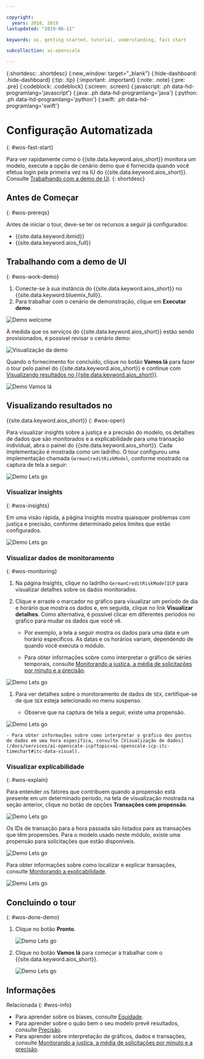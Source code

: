 ```yaml
---

copyright:
  years: 2018, 2019
lastupdated: "2019-06-11"

keywords: ai, getting started, tutorial, understanding, fast start

subcollection: ai-openscale

---
```


{:shortdesc: .shortdesc}
{:new_window: target="_blank"}
{:hide-dashboard: .hide-dashboard}
{:tip: .tip}
{:important: .important}
{:note: .note}
{:pre: .pre}
{:codeblock: .codeblock}
{:screen: .screen}
{:javascript: .ph data-hd-programlang='javascript'}
{:java: .ph data-hd-programlang='java'}
{:python: .ph data-hd-programlang='python'}
{:swift: .ph data-hd-programlang='swift'}

# Configuração Automatizada
{: #wos-fast-start}

Para ver rapidamente como o {{site.data.keyword.aios_short}} monitora um modelo, execute a opção de cenário demo que é fornecida quando você efetua login pela primeira vez na IU do {{site.data.keyword.aios_short}}.  Consulte [Trabalhando com a demo de UI](#wos-work-demo).
{: shortdesc}

## Antes de Começar
{: #wos-prereqs}

Antes de iniciar o tour, deve-se ter os recursos a seguir já configurados:

- {{site.data.keyword.ibmid}}
- {{site.data.keyword.aios_full}}

## Trabalhando com a demo de UI
{: #wos-work-demo}

1.  Conecte-se à sua instância do {{site.data.keyword.aios_short}} no {{site.data.keyword.bluemix_full}}.
1.  Para trabalhar com o cenário de demonstração, clique em **Executar demo**.

   ![Demo welcome](images/fastpath_demo_11.31.04.png)

   À medida que os serviços do {{site.data.keyword.aios_short}} estão sendo provisionados, é possível revisar o cenário demo:

   ![Visualização da demo](images/fastpath_demo_11.31.58.png)

Quando o fornecimento for concluído, clique no botão **Vamos lá** para
fazer o tour pelo painel do {{site.data.keyword.aios_short}} e continue com [Visualizando resultados no {{site.data.keyword.aios_short}}](#wos-open).

   ![Demo Vamos lá](images/fastpath_demo_11.33.45.png)


## Visualizando resultados no
{{site.data.keyword.aios_short}}
{: #wos-open}

Para visualizar insights sobre a justiça e a precisão do modelo, os detalhes de dados que são monitorados e a explicabilidade para uma transação individual, abra o painel do {{site.data.keyword.aios_short}}. Cada implementação é mostrada como um ladrilho. O tour configurou uma implementação chamada `GermanCreditRiskModel`, conforme mostrado na captura de tela a seguir:


   ![Demo Lets go](images/fastpath_demo_11.33.54.png)


### Visualizar insights
{: #wos-insights}

Em uma visão rápida, a página Insights mostra quaisquer problemas com justiça e precisão, conforme determinado pelos limites que estão configurados.

   ![Demo Lets go](images/fastpath_demo_11.34.00.png)

### Visualizar dados de monitoramento
{: #wos-monitoring}

1.  Na página Insights, clique no ladrilho `GermanCreditRiskModelICP` para visualizar detalhes sobre os dados monitorados.
1.  Clique e arraste o marcador no gráfico para visualizar um período de dia e horário que mostra os dados e, em seguida, clique no link **Visualizar detalhes**. Como alternativa, é possível clicar em diferentes períodos no gráfico para mudar os dados que você vê.

     - Por exemplo, a tela a seguir mostra os dados para uma data e um horário específicos. As datas e os horários variam, dependendo de quando você executa o módulo.

     - Para obter informações sobre como interpretar o gráfico de séries temporais, consulte [Monitorando a justiça, a média de solicitações por minuto e a precisão](/docs/services/ai-openscale-icp?topic=ai-openscale-icp-itc-timechart).

   ![Demo Lets go](images/fastpath_demo_11.34.17.png)

1.  Para ver detalhes sobre o monitoramento de dados de `SEX`, certifique-se
de que `SEX` esteja selecionado no menu suspenso.

    - Observe que na captura de tela a seguir, existe uma propensão.
    
   ![Demo Lets go](images/fastpath_demo_11.34.27.png)

    - Para obter informações sobre como interpretar o gráfico dos pontos de dados em uma hora específica, consulte [Visualização de dados](/docs/services/ai-openscale-icp?topic=ai-openscale-icp-itc-timechart#itc-data-visual).


### Visualizar explicabilidade
{: #wos-explain}

Para entender os fatores que contribuem quando a propensão está presente em um determinado
período, na tela de visualização mostrada na seção anterior, clique no botão de opções
**Transações com propensão**.

   ![Demo Lets go](images/fastpath_demo_11.35.06.png)

Os IDs de transação para a hora passada são listados para as transações que têm propensões. Para
o modelo usado neste módulo, existe uma propensão para solicitações que estão disponíveis.

   ![Demo Lets go](images/fastpath_demo_11.35.12.png)

Para obter informações sobre como localizar e explicar transações, consulte [Monitorando a explicabilidade](/docs/services/ai-openscale-icp?topic=ai-openscale-icp-ie-ov).

   ![Demo Lets go](images/fastpath_demo_11.35.50.png)

## Concluindo o tour
{: #wos-done-demo}

1. Clique no botão **Pronto**.

   ![Demo Lets go](images/fastpath_demo_11.37.22.png)

2. Clique no botão **Vamos lá** para começar a trabalhar com o {{site.data.keyword.aios_short}}.

   ![Demo Lets go](images/fastpath_demo_11.33.45.png)


## Informações
Relacionada
{: #wos-info}

- Para aprender sobre os biases, consulte [Equidade](/docs/services/ai-openscale-icp?topic=ai-openscale-icp-mf-monitor).
- Para aprender sobre o quão bem o seu modelo prevê resultados, consulte [Precisão](/docs/services/ai-openscale-icp?topic=ai-openscale-icp-acc-monitor).
- Para aprender sobre interpretação de gráficos, dados e transações, consulte [Monitorando a justiça, a média de solicitações por minuto e a precisão](/docs/services/ai-openscale-icp?topic=ai-openscale-icp-itc-timechart).
